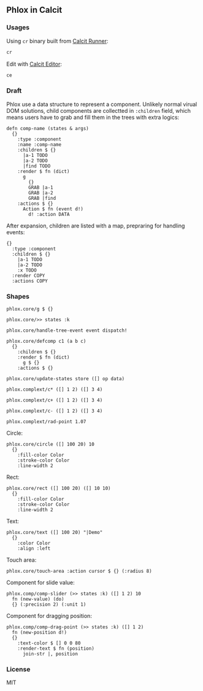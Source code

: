 
Phlox in Calcit
----

### Usages

Using `cr` binary built from [Calcit Runner](http://github.com/Cirru/calcit-runner.nim):

```bash
cr
```

Edit with [Calcit Editor](https://github.com/Cirru/calcit-editor):

```bash
ce
```

### Draft

Phlox use a data structure to represent a component.
Unlikely normal virual DOM solutions, child components are collectted in `:children` field,
which means users have to grab and fill them in the trees with extra logics:

```cirru
defn comp-name (states & args)
  {}
    :type :component
    :name :comp-name
    :children $ {}
      |a-1 TODO
      |a-2 TODO
      |find TODO
    :render $ fn (dict)
      g
        {}
        GRAB |a-1
        GRAB |a-2
        GRAB |find
    :actions $ {}
      Action $ fn (event d!)
        d! :action DATA
```

After expansion, children are listed with a map, prepraring for handling events:

```cirru
{}
  :type :component
  :children $ {}
    |a-1 TODO
    |a-2 TODO
    :x TODO
  :render COPY
  :actions COPY
```

### Shapes

```cirru
phlox.core/g $ {}

phlox.core/>> states :k

phlox.core/handle-tree-event event dispatch!

phlox.core/defcomp c1 (a b c)
  {}
    :children $ {}
    :render $ fn (dict)
      g $ {}
    :actions $ {}

phlox.core/update-states store ([] op data)

phlox.complext/c* ([] 1 2) ([] 3 4)

phlox.complext/c+ ([] 1 2) ([] 3 4)

phlox.complext/c- ([] 1 2) ([] 3 4)

phlox.complext/rad-point 1.07
```

Circle:

```cirru
phlox.core/circle ([] 100 20) 10
  {}
    :fill-color Color
    :stroke-color Color
    :line-width 2
```

Rect:

```cirru
phlox.core/rect ([] 100 20) ([] 10 10)
  {}
    :fill-color Color
    :stroke-color Color
    :line-width 2
```

Text:

```cirru
phlox.core/text ([] 100 20) "|Demo"
  {}
    :color Color
    :align :left
```

Touch area:

```cirru
phlox.core/touch-area :action cursor $ {} (:radius 8)
```

Component for slide value:

```cirru
phlox.comp/comp-slider (>> states :k) ([] 1 2) 10
  fn (new-value) (do)
  {} (:precision 2) (:unit 1)
```

Component for dragging position:

```cirru
phlox.comp/comp-drag-point (>> states :k) ([] 1 2)
  fn (new-position d!)
  {}
    :text-color $ [] 0 0 80
    :render-text $ fn (position)
      join-str |, position
```

### License

MIT
